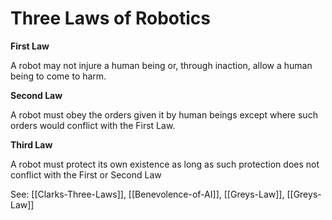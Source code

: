 # Three Laws of Robotics
**First Law**

A robot may not injure a human being or, through inaction, allow a human being to come to harm.

**Second Law**

A robot must obey the orders given it by human beings except where such orders would conflict with the First Law.

**Third Law**

A robot must protect its own existence as long as such protection does not conflict with the First or Second Law

See: [[Clarks-Three-Laws]], [[Benevolence-of-AI]], [[Greys-Law]], [[Greys-Law]]